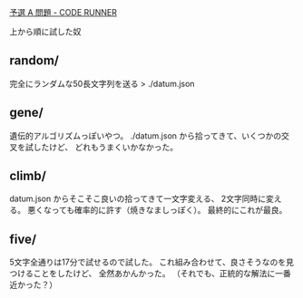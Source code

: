 [予選 A 問題 - CODE RUNNER](https://coderunner.jp/mypage-problem-pa.html)


上から順に試した奴

## random/

完全にランダムな50長文字列を送る > ./datum.json

## gene/

遺伝的アルゴリズムっぽいやつ。
./datum.json から拾ってきて、いくつかの交叉を試したけど、
どれもうまくいかなかった。

## climb/

datum.json からそこそこ良いの拾ってきて一文字変える、
2文字同時に変える。
悪くなっても確率的に許す（焼きなましっぽく）。
最終的にこれが最良。

## five/

5文字全通りは17分で試せるので試した。
これ組み合わせて、良さそうなのを見つけることをしたけど、
全然あかんかった。
（それでも、正統的な解法に一番近かった？）
